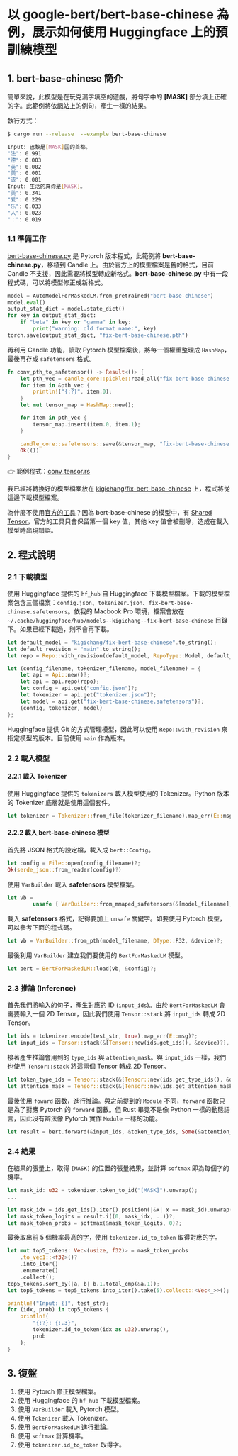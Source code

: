 # 以 google-bert/bert-base-chinese 為例，展示如何使用 Huggingface 上的預訓練模型

## 1. bert-base-chinese 簡介

簡單來說，此模型是在玩克漏字填空的遊戲，將句字中的 __[MASK]__ 部分填上正確的字。此範例將依[網站](https://huggingface.co/google-bert/bert-base-chinese)上的例句，產生一樣的結果。

執行方式：

```bash
$ cargo run --release  --example bert-base-chinese

Input: 巴黎是[MASK]国的首都。
"法": 0.991
"德": 0.003
"英": 0.002
"美": 0.001
"该": 0.001
Input: 生活的真谛是[MASK]。
"美": 0.341
"爱": 0.229
"乐": 0.033
"人": 0.023
"：": 0.019
```

### 1.1 準備工作

[bert-base-chinese.py](bert-base-chinese.py) 是 Pytorch 版本程式，此範例將 __bert-base-chinese.py__，移植到 Candle 上。由於官方上的模型檔案是舊的格式，目前 Candle 不支援，因此需要將模型轉成新格式。__bert-base-chinese.py__ 中有一段程式碼，可以將模型修正成新格式。

```python
model = AutoModelForMaskedLM.from_pretrained("bert-base-chinese")
model.eval()
output_stat_dict = model.state_dict()
for key in output_stat_dict:
    if "beta" in key or "gamma" in key:
        print("warning: old format name:", key)
torch.save(output_stat_dict, "fix-bert-base-chinese.pth")
```

再利用 Candle 功能，讀取 Pytorch 模型檔案後，將每一個權重整理成 `HashMap`，最後再存成 `safetensors` 格式。

```rust
fn conv_pth_to_safetensor() -> Result<()> {
    let pth_vec = candle_core::pickle::read_all("fix-bert-base-chinese.pth")?;
    for item in &pth_vec {
        println!("{:?}", item.0);
    }
    let mut tensor_map = HashMap::new();

    for item in pth_vec {
        tensor_map.insert(item.0, item.1);
    }

    candle_core::safetensors::save(&tensor_map, "fix-bert-base-chinese.safetensors")?;
    Ok(())
}
```

👉 範例程式：[conv_tensor.rs](../../tests/conv_tensor.rs)

我已經將轉換好的模型檔案放在 [kigichang/fix-bert-base-chinese](https://huggingface.co/kigichang/fix-bert-base-chinese) 上，程式將從這邊下載模型檔案。

為什麼不使用[官方的工具](https://huggingface.co/spaces/safetensors/convert)？因為 bert-base-chinese 的模型中，有 [Shared Tensor](https://huggingface.co/docs/safetensors/torch_shared_tensors)，官方的工具只會保留第一個 key 值，其他 key 值會被刪除，造成在載入模型時出現錯誤。

## 2. 程式說明

### 2.1 下載模型

使用 Huggingface 提供的 `hf_hub` 自 Huggingface 下載模型檔案。下載的模型檔案包含三個檔案：`config.json`、`tokenizer.json`、`fix-bert-base-chinese.safetensors`。依我的 Macbook Pro 環境，檔案會放在 `~/.cache/huggingface/hub/models--kigichang--fix-bert-base-chinese` 目錄下。如果已經下載過，則不會再下載。

```rust
let default_model = "kigichang/fix-bert-base-chinese".to_string();
let default_revision = "main".to_string();
let repo = Repo::with_revision(default_model, RepoType::Model, default_revision);

let (config_filename, tokenizer_filename, model_filename) = {
    let api = Api::new()?;
    let api = api.repo(repo);
    let config = api.get("config.json")?;
    let tokenizer = api.get("tokenizer.json")?;
    let model = api.get("fix-bert-base-chinese.safetensors")?;
    (config, tokenizer, model)
};
```

Huggingface 提供 Git 的方式管理模型，因此可以使用 `Repo::with_revision` 來指定模型的版本。目前使用 `main` 作為版本。

### 2.2 載入模型

#### 2.2.1 載入 Tokenizer

使用 Huggingface 提供的 `tokenizers` 載入模型使用的 Tokenizer。Python 版本的 Tokenizer 底層就是使用這個套件。

```rust
let tokenizer = Tokenizer::from_file(tokenizer_filename).map_err(E::msg)?;
```

#### 2.2.2 載入 bert-base-chinese 模型

首先將 JSON 格式的設定檔，載入成 `bert::Config`。

```rust
let config = File::open(config_filename)?;
Ok(serde_json::from_reader(config)?)
```

使用 `VarBuilder` 載入 __safetensors__ 模型檔案。

```rust
let vb =
        unsafe { VarBuilder::from_mmaped_safetensors(&[model_filename], DType::F32, &device)? };
```

載入 __safetensors__ 格式，記得要加上 `unsafe` 關鍵字。如要使用 Pytorch 模型，可以參考下面的程式碼。

```rust
let vb = VarBuilder::from_pth(model_filename, DType::F32, &device)?;
```

最後利用 `VarBuilder` 建立我們要使用的 `BertForMaskedLM` 模型。

```rust
let bert = BertForMaskedLM::load(vb, &config)?;
```

### 2.3 推論 (Inference)

首先我們將輸入的句子，產生對應的 ID (`input_ids`)。由於 `BertForMaskedLM` 會需要輸入一個 2D Tensor，因此我們使用 `Tensor::stack` 將 `input_ids` 轉成 2D Tensor。

```rust
let ids = tokenizer.encode(test_str, true).map_err(E::msg)?;
let input_ids = Tensor::stack(&[Tensor::new(ids.get_ids(), &device)?], 0)?;
```

接著產生推論會用到的 `type_ids` 與 `attention_mask`。與 `input_ids` 一樣，我們也使用 `Tensor::stack` 將這兩個 Tensor 轉成 2D Tensor。

```rust
let token_type_ids = Tensor::stack(&[Tensor::new(ids.get_type_ids(), &device)?], 0)?;
let attention_mask = Tensor::stack(&[Tensor::new(ids.get_attention_mask(), &device)?], 0)?;
```

最後使用 `foward` 函數，進行推論。與之前提到的 `Module` 不同，`forward` 函數只是為了對應 Pytorch 的 `forward` 函數。但 Rust 畢竟不是像 Python 一樣的動態語言，因此沒有辨法像 Pytorch 實作 `Module` 一樣的功能。

```rust
let result = bert.forward(&input_ids, &token_type_ids, Some(&attention_mask))?;
```

### 2.4 結果

在結果的張量上，取得 `[MASK]` 的位置的張量結果，並計算 `softmax` 即為每個字的機率。

```rust
let mask_id: u32 = tokenizer.token_to_id("[MASK]").unwrap();
...

let mask_idx = ids.get_ids().iter().position(|&x| x == mask_id).unwrap();
let mask_token_logits = result.i((0, mask_idx, ..))?;
let mask_token_probs = softmax(&mask_token_logits, 0)?;
```

最後取出前 5 個機率最高的字，使用 `tokenizer.id_to_token` 取得對應的字。

```rust
let mut top5_tokens: Vec<(usize, f32)> = mask_token_probs
    .to_vec1::<f32>()?
    .into_iter()
    .enumerate()
    .collect();
top5_tokens.sort_by(|a, b| b.1.total_cmp(&a.1));
let top5_tokens = top5_tokens.into_iter().take(5).collect::<Vec<_>>();

println!("Input: {}", test_str);
for (idx, prob) in top5_tokens {
    println!(
        "{:?}: {:.3}",
        tokenizer.id_to_token(idx as u32).unwrap(),
        prob
    );
}
```

## 3. 復盤

1. 使用 Pytorch 修正模型檔案。
1. 使用 Huggingface 的 `hf_hub` 下載模型檔案。
1. 使用 `VarBuilder` 載入 Pytorch 模型。
1. 使用 `Tokenizer` 載入 Tokenizer。
1. 使用 `BertForMaskedLM` 進行推論。
1. 使用 `softmax` 計算機率。
1. 使用 `tokenizer.id_to_token` 取得字。
